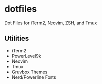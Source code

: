 # dotfiles
Dot Files for iTerm2, Neovim, ZSH, and Tmux
## Utilities
- iTerm2
- PowerLevel9k
- Neovim
- Tmux
- Gruvbox Themes
- Nerd/Powerline Fonts
